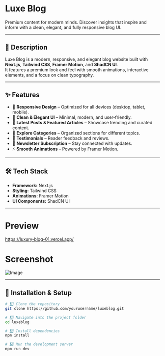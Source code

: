 
# Luxe Blog  

Premium content for modern minds. Discover insights that inspire and inform with a clean, elegant, and fully responsive blog UI.  

---

## 🚀 Description  
Luxe Blog is a modern, responsive, and elegant blog website built with **Next.js**, **Tailwind CSS**, **Framer Motion**, and **ShadCN UI**.  
It features a premium look and feel with smooth animations, interactive elements, and a focus on clean typography.  

---

## ✨ Features  
- 📱 **Responsive Design** – Optimized for all devices (desktop, tablet, mobile).  
- 🎨 **Clean & Elegant UI** – Minimal, modern, and user-friendly.  
- 📰 **Latest Posts & Featured Articles** – Showcase trending and curated content.  
- 📂 **Explore Categories** – Organized sections for different topics.  
- 💬 **Testimonials** – Reader feedback and reviews.  
- 📩 **Newsletter Subscription** – Stay connected with updates.  
- ⚡ **Smooth Animations** – Powered by Framer Motion.  

---

## 🛠️ Tech Stack  
- **Framework:** Next.js  
- **Styling:** Tailwind CSS  
- **Animations:** Framer Motion  
- **UI Components:** ShadCN UI  

---
# Preview

https://luxury-blog-01.vercel.app/

# Screenshot

![Image](https://github.com/user-attachments/assets/83044744-5882-4b0a-bf68-3bf0ab9cac9a)

---

## 🔧 Installation & Setup  

```bash
# 1️⃣ Clone the repository
git clone https://github.com/yourusername/luxeblog.git

# 2️⃣ Navigate into the project folder
cd luxeblog

# 3️⃣ Install dependencies
npm install

# 4️⃣ Run the development server
npm run dev

